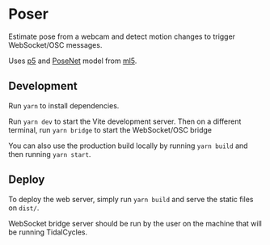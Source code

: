 # Poser

Estimate pose from a webcam and detect motion changes to trigger WebSocket/OSC
messages.

Uses [p5](https://p5js.org/) and
[PoseNet](https://learn.ml5js.org/#/reference/posenet) model from
[ml5](https://ml5js.org/).

## Development

Run `yarn` to install dependencies.

Run `yarn dev` to start the Vite development server.  Then on a different
terminal, run `yarn bridge` to start the WebSocket/OSC bridge

You can also use the production build locally by running `yarn build` and then
running `yarn start`.

## Deploy

To deploy the web server, simply run `yarn build` and serve the static files on
`dist/`.

WebSocket bridge server should be run by the user on the machine that will be
running TidalCycles.
